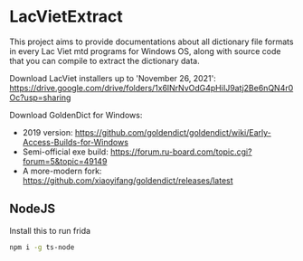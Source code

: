 # LacVietExtract
This project aims to provide documentations about all dictionary file formats in every Lac Viet mtd programs for Windows OS, along with source code that you can compile to extract the dictionary data.

Download LacViet installers up to '‎November ‎26, 2021': https://drive.google.com/drive/folders/1x6lNrNvOdG4pHiIJ9atj2Be6nQN4r0Oc?usp=sharing

Download GoldenDict for Windows:
- 2019 version: https://github.com/goldendict/goldendict/wiki/Early-Access-Builds-for-Windows
- Semi-official exe build: https://forum.ru-board.com/topic.cgi?forum=5&topic=49149
- A more-modern fork: https://github.com/xiaoyifang/goldendict/releases/latest

## NodeJS
Install this to run frida
```bash
npm i -g ts-node
```
